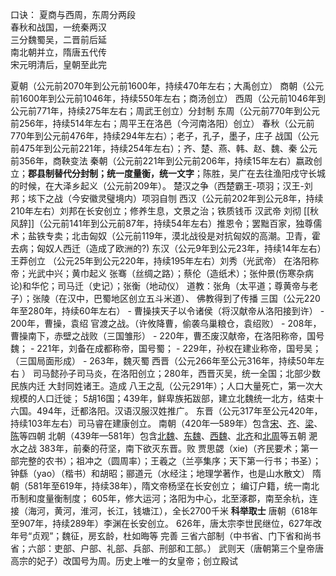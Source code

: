 口诀：
夏商与西周，东周分两段  
春秋和战国，一统秦两汉  
三分魏蜀吴，二晋前后延  
南北朝并立，隋唐五代传  
宋元明清后，皇朝至此完

夏朝（公元前2070年到公元前1600年，持续470年左右；大禹创立）
商朝（公元前1600年到公元前1046年，持续550年左右；商汤创立）
西周（公元前1046年到公元前771年，持续275年左右；周武王创立）分封制
东周（公元前770年到公元前256年，持续514年左右；周平王在洛邑（今河南洛阳）创立）
	春秋（公元前770年到公元前476年，持续294年左右）；老子，孔子，墨子，庄子
	战国（公元前475年到公元前221年，持续254年左右）；齐、楚、燕、韩、赵、魏、秦
	公元前356年，商鞅变法
秦朝（公元前221年到公元前206年，持续15年左右）嬴政创立；**郡县制替代分封制；统一度量衡，统一文字**；陈胜，吴广在去往渔阳戍守长城的时候，在大泽乡起义（公元前209年）。
	楚汉之争（西楚霸王-项羽；汉王-刘邦；垓下之战（今安徽灵璧境内）项羽自刎
西汉（公元前202年到公元8年，持续210年左右）刘邦在长安创立；修养生息，文景之治；铁质钱币
	汉武帝 刘彻 [[秋风辞]]（公元前141年到公元前87年，持续54年左右）推恩令；罢黜百家，独尊儒术；盐铁专卖；北击匈奴（公元前119年，漠北战役是对抗匈奴的高潮。卫青，霍去病；匈奴人西迁（造成了欧洲的?)
东汉（公元9年到公元23年，持续14年左右）王莽创立
	（公元25年到公元220年，持续195年左右）刘秀（光武帝） 在洛阳称帝；光武中兴；黄巾起义
	张骞（丝绸之路）；蔡伦（造纸术）；张仲景(伤寒杂病论)和华佗；司马迁（史记）；张衡（地动仪）
	道教：张角（太平道；尊黄帝与老子）；张陵（在汉中，巴蜀地区创立五斗米道）、
	佛教得到了传播
三国（公元220年至280年，持续60年左右）
	- 曹操挟天子以令诸侯（将汉献帝从洛阳接到许）
	- 200年，曹操，袁绍 官渡之战。（许攸降曹，偷袭乌巢粮仓，袁绍败）
	- 208年，曹操南下，赤壁之战败（三国雏形）
	- 220年，曹丕废汉献帝，在洛阳称帝，国号魏；
	- 221年，刘备在成都称帝，国号蜀；
	- 229年，孙权在建业称帝，国号吴；（三国局面形成）
	- 263年，魏灭蜀
西晋（公元266年至公元316年，持续50年左右  ）
	司马懿孙子司马炎，在洛阳创立；280年，西晋灭吴，统一全国；北部少数民族内迁
	大封同姓诸王。造成 八王之乱（公元291年）；人口大量死亡，第一次大规模的人口迁徙；
	5胡16国；439年，鲜卑族拓跋部，建立北魏统一北方，结束十六国。494年，迁都洛阳。汉语汉服汉姓推广。
东晋（公元317年至公元420年，持续103年左右）司马睿在建康创立。
南朝（420年—589年）包含[宋](https://zh.wikipedia.org/wiki/%E5%88%98%E5%AE%8B "刘宋")、[齐](https://zh.wikipedia.org/wiki/%E5%8D%97%E9%BD%90 "南齐")、[梁](https://zh.wikipedia.org/wiki/%E6%A2%81_(%E5%8D%97%E6%9C%9D) "梁 (南朝)")、[陈](https://zh.wikipedia.org/wiki/%E9%99%B3_(%E5%8D%97%E6%9C%9D) "陈 (南朝)")等四朝
北朝（439年—581年）包含[北魏](https://zh.wikipedia.org/wiki/%E5%8C%97%E9%AD%8F "北魏")、[东魏](https://zh.wikipedia.org/wiki/%E4%B8%9C%E9%AD%8F "东魏")、[西魏](https://zh.wikipedia.org/wiki/%E8%A5%BF%E9%AD%8F "西魏")、[北齐](https://zh.wikipedia.org/wiki/%E5%8C%97%E9%BD%90 "北齐")和[北周](https://zh.wikipedia.org/wiki/%E5%8C%97%E5%91%A8 "北周")等五朝
	淝水之战 383年，前秦的苻坚，南下欲灭东晋。败
	贾思勰（xie)（齐民要术；第一部完整的农书）；祖冲之（圆周率）；王羲之（兰亭集序；天下第一行书；书圣）；钟繇（yao）（楷书）和胡昭；郦道元（水经注；地理学著作，也是山水散文）
隋朝（581年至619年，持续38年），隋文帝杨坚在长安创立；
	编订户籍，统一南北币制和度量衡制度；
	605年，修大运河；洛阳为中心，北至涿郡，南至余杭，连接（海河，黄河，淮河，长江，钱塘江），全长2700千米
	**科举取士**
唐朝（618年至907年，持续289年）李渊在长安创立。
	626年，唐太宗李世民继位，627年改年号“贞观”；魏征，房玄龄，杜如晦等
	完善 三省六部制（中书省、门下省和尚书省；六部：吏部、户部、礼部、兵部、刑部和工部。）
	武则天（唐朝第三个皇帝唐高宗的妃子）改国号为周。历史上唯一的女皇帝；创立殿试

























